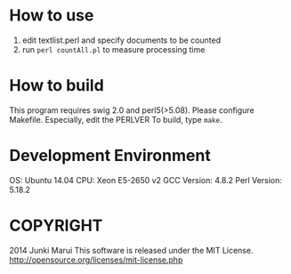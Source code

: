 How to use
======================
1. edit textlist.perl and specify documents to be counted
2. run `perl countAll.pl` to measure processing time

How to build
=======================
This program requires swig 2.0 and perl5(>5.08).
Please configure Makefile. Especially, edit the PERLVER
To build, type `make`.

Development Environment
======================
OS: Ubuntu 14.04
CPU: Xeon E5-2650 v2
GCC Version: 4.8.2
Perl Version: 5.18.2

COPYRIGHT
======================
2014 Junki Marui
This software is released under the MIT License.
http://opensource.org/licenses/mit-license.php 
